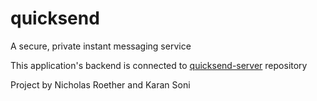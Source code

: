 # quicksend
A secure, private instant messaging service

This application's backend is connected to [quicksend-server](https://github.com/nicholas-roether/quicksend-server) repository

Project by
Nicholas Roether and Karan Soni
